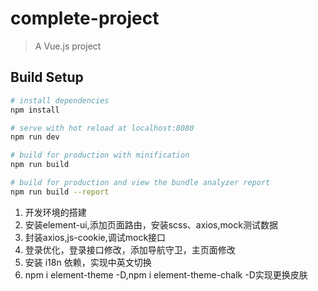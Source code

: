 # complete-project

> A Vue.js project

## Build Setup

``` bash
# install dependencies
npm install

# serve with hot reload at localhost:8080
npm run dev

# build for production with minification
npm run build

# build for production and view the bundle analyzer report
npm run build --report
```

1. 开发环境的搭建
2. 安装element-ui,添加页面路由，安装scss、axios,mock测试数据
3. 封装axios,js-cookie,调试mock接口
4. 登录优化，登录接口修改，添加导航守卫，主页面修改
5. 安装 i18n 依赖，实现中英文切换
6. npm i element-theme -D,npm i element-theme-chalk -D实现更换皮肤
